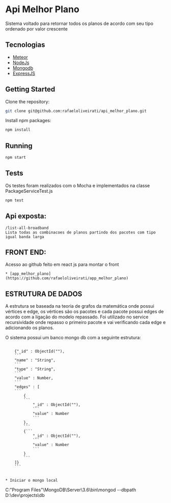 <h1>Api Melhor Plano</h1>
Sistema voltado para retornar todos os planos de acordo com seu tipo ordenado por valor crescente

## Tecnologias
* [Meteor](https://reactjs.org)
* [NodeJs](https://nodejs.org)
* [Mongodb](https://www.mongodb.com)
* [ExpressJS](http://expressjs.com)

## Getting Started

Clone the repository:
```sh
git clone git@github.com:rafaeloliveirati/api_melhor_plano.git
```

Install npm packages:
```sh
npm install
```


## Running

```sh
npm start
```

## Tests
Os testes foram realizados com o Mocha e implementados na classe PackageServiceTest.js
```sh
npm test
```

## Api exposta:
```
/list-all-broadband
Lista todas as combinacoes de planos partindo dos pacotes com tipo igual banda larga

```
## FRONT END:
Acesso ao github feito em react js para montar o front
```
* [app_melhor_plano](https://github.com/rafaeloliveirati/app_melhor_plano)

```
## ESTRUTURA DE DADOS
A estrutura se baseada na teoria de grafos da matemática onde possui vértices e edge, os vértices
são os pacotes e cada pacote possui edges de acordo com a ligação do modelo repassado. Foi utilizado
no service recursividade onde repasso o primeiro pacote e vai verificando cada edge e adicionando os planos.

O sistema possui um banco mongo db com a seguinte estrutura:
```

    {"_id" : ObjectId(""),
	```
    "name" : "String",
	```
    "type" : "String",
	```
    "value" : Number,
	```
    "edges" : [
	```
        {
		```
            "_id" : ObjectId(""),
			```
            "value" : Number
			```
        },
		```
        {```
            "_id" : ObjectId(""),
			```
            "value" : Number
			```
        }
		```
    ]}
	```


* Iniciar o mongo local
```
C:\"Program Files"\MongoDB\Server\3.6\bin\mongod --dbpath D:\dev\projects\db